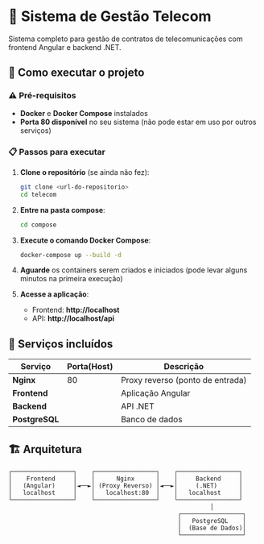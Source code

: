 # 📱 Sistema de Gestão Telecom

Sistema completo para gestão de contratos de telecomunicações com frontend Angular e backend .NET.

## 🚀 Como executar o projeto

### ⚠️ Pré-requisitos

- **Docker** e **Docker Compose** instalados
- **Porta 80 disponível** no seu sistema (não pode estar em uso por outros serviços)

### 📋 Passos para executar

1. **Clone o repositório** (se ainda não fez):
   ```bash
   git clone <url-do-repositorio>
   cd telecom
   ```

2. **Entre na pasta compose**:
   ```bash
   cd compose
   ```

3. **Execute o comando Docker Compose**:
   ```bash
   docker-compose up --build -d
   ```

4. **Aguarde** os containers serem criados e iniciados (pode levar alguns minutos na primeira execução)

5. **Acesse a aplicação**:
   - Frontend: **http://localhost**
   - API: **http://localhost/api**

## 🐳 Serviços incluídos

| Serviço | Porta(Host) | Descrição |
|---------|-------|-----------|
| **Nginx** | 80 | Proxy reverso (ponto de entrada) |
| **Frontend** |  | Aplicação Angular |
| **Backend** |  | API .NET |
| **PostgreSQL** |  | Banco de dados |


## 🏗️ Arquitetura

```
┌─────────────────┐    ┌─────────────────┐    ┌─────────────────┐
│    Frontend     │    │      Nginx      │    │     Backend     │
│   (Angular)     │◄──►│ (Proxy Reverso) │◄──►│     (.NET)      │
│   localhost     │    │   localhost:80  │    │   localhost     │
└─────────────────┘    └─────────────────┘    └─────────────────┘
                                                        │
                                               ┌─────────────────┐
                                               │   PostgreSQL    │
                                               │  (Base de Dados)│
                                               └─────────────────┘
